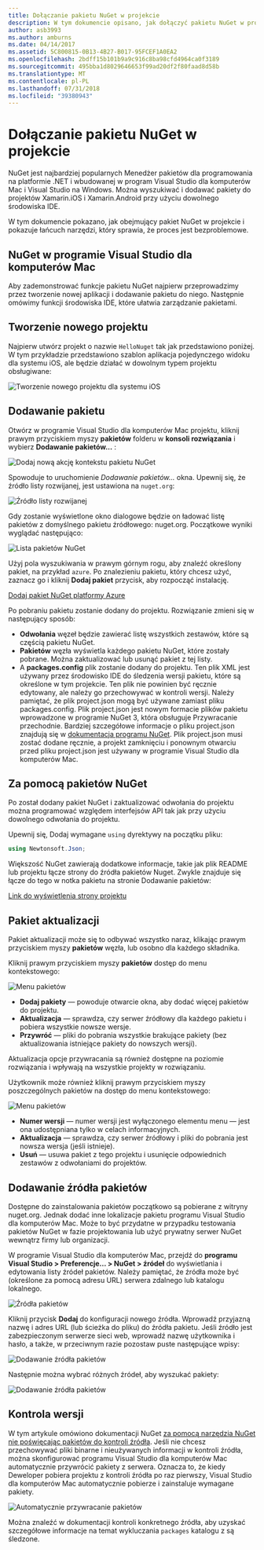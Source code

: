```yaml
---
title: Dołączanie pakietu NuGet w projekcie
description: W tym dokumencie opisano, jak dołączyć pakietu NuGet w projekcie Xamarin. Jego przeprowadzi wyszukiwanie i pobieranie pakietu, a także wprowadzenie do funkcji integracji środowiska IDE.
author: asb3993
ms.author: amburns
ms.date: 04/14/2017
ms.assetid: 5C800815-0B13-4B27-B017-95FCEF1A0EA2
ms.openlocfilehash: 2bdff15b101b9a9c916c8ba98cfd4964ca0f3189
ms.sourcegitcommit: 495bba1d8029646653f99ad20df2f80faad8d58b
ms.translationtype: MT
ms.contentlocale: pl-PL
ms.lasthandoff: 07/31/2018
ms.locfileid: "39380943"
---
```

# <a name="including-a-nuget-package-in-your-project"></a>Dołączanie pakietu NuGet w projekcie

NuGet jest najbardziej popularnych Menedżer pakietów dla programowania na platformie .NET i wbudowanej w program Visual Studio dla komputerów Mac i Visual Studio na Windows. Można wyszukiwać i dodawać pakiety do projektów Xamarin.iOS i Xamarin.Android przy użyciu dowolnego środowiska IDE.

W tym dokumencie pokazano, jak obejmujący pakiet NuGet w projekcie i pokazuje łańcuch narzędzi, który sprawia, że proces jest bezproblemowe.

## <a name="nuget-in-visual-studio-for-mac"></a>NuGet w programie Visual Studio dla komputerów Mac

Aby zademonstrować funkcje pakietu NuGet najpierw przeprowadzimy przez tworzenie nowej aplikacji i dodawanie pakietu do niego. Następnie omówimy funkcji środowiska IDE, które ułatwia zarządzanie pakietami.

## <a name="create-a-new-project"></a>Tworzenie nowego projektu

Najpierw utwórz projekt o nazwie `HelloNuget` tak jak przedstawiono poniżej. W tym przykładzie przedstawiono szablon aplikacja pojedynczego widoku dla systemu iOS, ale będzie działać w dowolnym typem projektu obsługiwane:

![Tworzenie nowego projektu dla systemu iOS](media/nuget-walkthrough-NewProject.png)

## <a name="adding-a-package"></a>Dodawanie pakietu

Otwórz w programie Visual Studio dla komputerów Mac projektu, kliknij prawym przyciskiem myszy **pakietów** folderu w **konsoli rozwiązania** i wybierz **Dodawanie pakietów...** :

![Dodaj nową akcję kontekstu pakietu NuGet](media/nuget-walkthrough-PackagesMenu.png)

Spowoduje to uruchomienie _Dodawanie pakietów..._  okna. Upewnij się, że źródło listy rozwijanej, jest ustawiona na `nuget.org`:

![Źródło listy rozwijanej](media/nuget-walkthrough-Source.png)

Gdy zostanie wyświetlone okno dialogowe będzie on ładować listę pakietów z domyślnego pakietu źródłowego: nuget.org. Początkowe wyniki wyglądać następująco:

![Lista pakietów NuGet](media/nuget-walkthrough-AddPackages1.png)

Użyj pola wyszukiwania w prawym górnym rogu, aby znaleźć określony pakiet, na przykład `azure`. Po znalezieniu pakietu, który chcesz użyć, zaznacz go i kliknij **Dodaj pakiet** przycisk, aby rozpocząć instalację.


[Dodaj pakiet NuGet platformy Azure](media/nuget-walkthrough-AddPackages2.png)

Po pobraniu pakietu zostanie dodany do projektu. Rozwiązanie zmieni się w następujący sposób:

* **Odwołania** węzeł będzie zawierać listę wszystkich zestawów, które są częścią pakietu NuGet.
* **Pakietów** węzła wyświetla każdego pakietu NuGet, które zostały pobrane. Można zaktualizować lub usunąć pakiet z tej listy.
* A **packages.config** plik zostanie dodany do projektu. Ten plik XML jest używany przez środowisko IDE do śledzenia wersji pakietu, które są określone w tym projekcie. Ten plik nie powinien być ręcznie edytowany, ale należy go przechowywać w kontroli wersji. Należy pamiętać, że plik project.json mogą być używane zamiast pliku packages.config. Plik project.json jest nowym formacie plików pakietu wprowadzone w programie NuGet 3, która obsługuje Przywracanie przechodnie. Bardziej szczegółowe informacje o pliku project.json znajdują się w [dokumentacja programu NuGet](http://docs.microsoft.com/NuGet/Schema/Project-Json). Plik project.json musi zostać dodane ręcznie, a projekt zamknięciu i ponownym otwarciu przed pliku project.json jest używany w programie Visual Studio dla komputerów Mac.

## <a name="using-nuget-packages"></a>Za pomocą pakietów NuGet

Po został dodany pakiet NuGet i zaktualizować odwołania do projektu można programować względem interfejsów API tak jak przy użyciu dowolnego odwołania do projektu.

Upewnij się, Dodaj wymagane `using` dyrektywy na początku pliku:

```csharp
using Newtonsoft.Json;
```

Większość NuGet zawierają dodatkowe informacje, takie jak plik README lub projektu łącze strony do źródła pakietów Nuget. Zwykle znajduje się łącze do tego w notka pakietu na stronie Dodawanie pakietów:

[Link do wyświetlenia strony projektu](media/nuget-walkthrough-project-page.png)

<a name="Package_Updates" class="injected"></a>

## <a name="package-updates"></a>Pakiet aktualizacji

Pakiet aktualizacji może się to odbywać wszystko naraz, klikając prawym przyciskiem myszy **pakietów** węzła, lub osobno dla każdego składnika.

Kliknij prawym przyciskiem myszy **pakietów** dostęp do menu kontekstowego:

![Menu pakietów](media/nuget-walkthrough-PackagesMenu.png)

*   **Dodaj pakiety** — powoduje otwarcie okna, aby dodać więcej pakietów do projektu.
*   **Aktualizacja** — sprawdza, czy serwer źródłowy dla każdego pakietu i pobiera wszystkie nowsze wersje.
*   **Przywróć** — pliki do pobrania wszystkie brakujące pakiety (bez aktualizowania istniejące pakiety do nowszych wersji).

Aktualizacja opcje przywracania są również dostępne na poziomie rozwiązania i wpływają na wszystkie projekty w rozwiązaniu. 

Użytkownik może również kliknij prawym przyciskiem myszy poszczególnych pakietów na dostęp do menu kontekstowego:

![Menu pakietów](media/nuget-walkthrough-PackageMenu.png)

*   **Numer wersji** — numer wersji jest wyłączonego elementu menu — jest ona udostępniana tylko w celach informacyjnych.
*   **Aktualizacja** — sprawdza, czy serwer źródłowy i pliki do pobrania jest nowsza wersja (jeśli istnieje).
*   **Usuń** — usuwa pakiet z tego projektu i usunięcie odpowiednich zestawów z odwołaniami do projektów.


## <a name="adding-package-sources"></a>Dodawanie źródła pakietów

Dostępne do zainstalowania pakietów początkowo są pobierane z witryny nuget.org. Jednak dodać inne lokalizacje pakietu programu Visual Studio dla komputerów Mac. Może to być przydatne w przypadku testowania pakietów NuGet w fazie projektowania lub użyć prywatny serwer NuGet wewnątrz firmy lub organizacji.

W programie Visual Studio dla komputerów Mac, przejdź do **programu Visual Studio > Preferencje... > NuGet > źródeł** do wyświetlania i edytowania listy źródeł pakietów. Należy pamiętać, że źródła może być (określone za pomocą adresu URL) serwera zdalnego lub katalogu lokalnego. 

![Źródła pakietów](media/nuget-walkthrough-PackageSource.png)

Kliknij przycisk **Dodaj** do konfiguracji nowego źródła. Wprowadź przyjazną nazwę i adres URL (lub ścieżka do pliku) do źródła pakietu. Jeśli źródło jest zabezpieczonym serwerze sieci web, wprowadź nazwę użytkownika i hasło, a także, w przeciwnym razie pozostaw puste następujące wpisy:

![Dodawanie źródła pakietów](media/nuget-walkthrough-PackageSource2.png)

Następnie można wybrać różnych źródeł, aby wyszukać pakiety:

![Dodawanie źródła pakietów](media/nuget-walkthrough-PackageSource3.png)

## <a name="version-control"></a>Kontrola wersji

W tym artykule omówiono dokumentacji NuGet [za pomocą narzędzia NuGet nie poświęcając pakietów do kontroli źródła](https://docs.microsoft.com/nuget/consume-packages/packages-and-source-control). Jeśli nie chcesz przechowywać pliki binarne i nieużywanych informacji w kontroli źródła, można skonfigurować programu Visual Studio dla komputerów Mac automatycznie przywrócić pakiety z serwera. Oznacza to, że kiedy Deweloper pobiera projektu z kontroli źródła po raz pierwszy, Visual Studio dla komputerów Mac automatycznie pobierze i zainstaluje wymagane pakiety.

![Automatycznie przywracanie pakietów](media/nuget-walkthrough-AutoRestore.png)

Można znaleźć w dokumentacji kontroli konkretnego źródła, aby uzyskać szczegółowe informacje na temat wykluczania `packages` katalogu z są śledzone.

